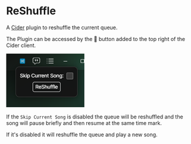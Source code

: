 # ReShuffle

A [Cider](https://cider.sh) plugin to reshuffle the current queue.

The Plugin can be accessed by the 🔀 button added to the top right of
the Cider client.

![A photo of the ReShuffle menu](images/Menu.png)

If the `Skip Current Song` is disabled the queue will be reshuffled and the song will pause briefly and then resume at the same time mark.

If it's disabled it will reshuffle the queue and play a new song.

